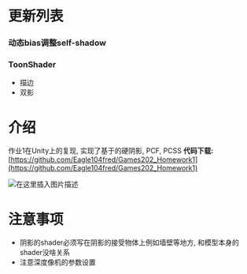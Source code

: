 
# 更新列表
### 动态bias调整self-shadow
### ToonShader
-  描边
-  双影

# 介绍
 作业1在Unity上的复现, 实现了基于的硬阴影, PCF, PCSS
 **代码下载:** [https://github.com/Eagle104fred/Games202_Homework1](https://github.com/Eagle104fred/Games202_Homework1)

![在这里插入图片描述](https://img-blog.csdnimg.cn/1100d42b74074fc8aac6af925f6abff3.png?x-oss-process=image/watermark,type_d3F5LXplbmhlaQ,shadow_50,text_Q1NETiBARWFnbGUxMDRmcmVk,size_13,color_FFFFFF,t_70,g_se,x_16)


# 注意事项
- 阴影的shader必须写在阴影的接受物体上例如墙壁等地方, 和模型本身的shader没啥关系
- 注意深度像机的参数设置
